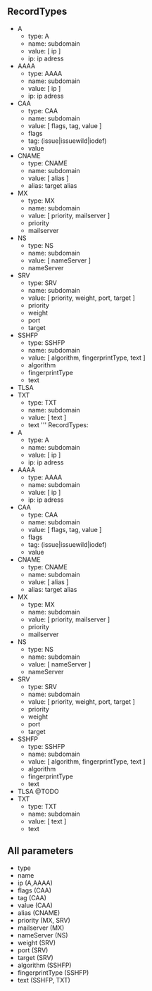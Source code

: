 ## RecordTypes
- A
	- type: A
	- name: subdomain
	- value: [ ip ]
	- ip: ip adress
- AAAA
	- type: AAAA
	- name: subdomain
	- value: [ ip ]
	- ip: ip adress
- CAA
	- type: CAA
	- name: subdomain
	- value: [ flags, tag, value ]
	- flags
	- tag: (issue|issuewild|iodef)
	- value
- CNAME
	- type: CNAME
	- name: subdomain
	- value: [ alias ]
	- alias: target alias
- MX
	- type: MX
	- name: subdomain
	- value: [ priority, mailserver ]
	- priority
	- mailserver
- NS
	- type: NS
	- name: subdomain
	- value: [ nameServer ]
	- nameServer
- SRV
	- type: SRV
	- name: subdomain
	- value: [ priority, weight, port, target ]
	- priority
	- weight
	- port
	- target
- SSHFP
	- type: SSHFP
	- name: subdomain
	- value: [ algorithm, fingerprintType, text ]
	- algorithm
	- fingerprintType
	- text
- TLSA
- TXT
	- type: TXT
	- name: subdomain
	- value: [ text ]
	- text
'''
RecordTypes:
- A
	- type: A
	- name: subdomain
	- value: [ ip ]
	- ip: ip adress
- AAAA
	- type: AAAA
	- name: subdomain
	- value: [ ip ]
	- ip: ip adress
- CAA
	- type: CAA
	- name: subdomain
	- value: [ flags, tag, value ]
	- flags
	- tag: (issue|issuewild|iodef)
	- value
- CNAME
	- type: CNAME
	- name: subdomain
	- value: [ alias ]
	- alias: target alias
- MX
	- type: MX
	- name: subdomain
	- value: [ priority, mailserver ]
	- priority
	- mailserver
- NS
	- type: NS
	- name: subdomain
	- value: [ nameServer ]
	- nameServer
- SRV
	- type: SRV
	- name: subdomain
	- value: [ priority, weight, port, target ]
	- priority
	- weight
	- port
	- target
- SSHFP
	- type: SSHFP
	- name: subdomain
	- value: [ algorithm, fingerprintType, text ]
	- algorithm
	- fingerprintType
	- text
- TLSA @TODO
- TXT
	- type: TXT
	- name: subdomain
	- value: [ text ]
	- text

## All parameters

- type
- name
- ip (A,AAAA)
- flags (CAA)
- tag (CAA)
- value (CAA)
- alias (CNAME)
- priority (MX, SRV)
- mailserver (MX)
- nameServer (NS)
- weight (SRV)
- port (SRV)
- target (SRV)
- algorithm (SSHFP)
- fingerprintType (SSHFP)
- text (SSHFP, TXT)
